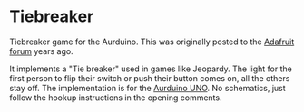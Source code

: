 # Tiebreaker
Tiebreaker game for the Aurduino. This was originally posted to the [Adafruit forum](https://forums.adafruit.com/viewtopic.php?f=25&t=20729&p=140028&hilit=Jeopardy#p140028) years ago.

It implements a "Tie breaker" used in games like Jeopardy. The light for the first person to flip their switch or push their button comes on, all the others stay off.  The implementation is for the [Aurduino UNO](https://store.arduino.cc/usa/arduino-uno-rev3). No schematics, just follow the hookup instructions in the opening comments.
